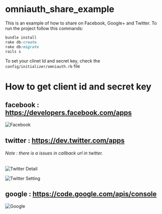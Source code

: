omniauth_share_example
======================

This is an example of how to share on Facebook, Google+ and Twitter. 
To run the project follow this commands: 
```ruby 
bundle install
rake db:create
rake db:migrate
rails s
```

To set your clinet Id and secret key, check the `config/initializer/omniauth.rb` file

How to get client id and secret key
====================================

## facebook : https://developers.facebook.com/apps

![Facebook](https://raw.github.com/sonianand11/omniauth_share_example/master/FB.png)

## twitter : https://dev.twitter.com/apps

###### Note : there is a issues in callback url in twitter.

![Twitter Detail](https://raw.github.com/sonianand11/omniauth_share_example/master/TW1.png)

![Twitter Setting](https://raw.github.com/sonianand11/omniauth_share_example/master/TW2.png)

## google : https://code.google.com/apis/console

![Google](https://raw.github.com/sonianand11/omniauth_share_example/master/Google.png)



